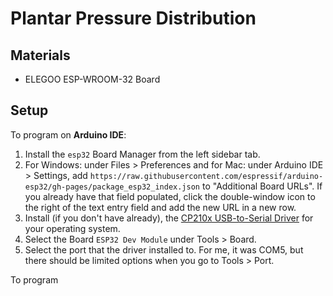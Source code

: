 # Plantar Pressure Distribution

## Materials
- ELEGOO ESP-WROOM-32 Board

## Setup
To program on **Arduino IDE**:
1. Install the `esp32` Board Manager from the left sidebar tab.
2. For Windows: under Files > Preferences and for Mac: under Arduino IDE > Settings, add `https://raw.githubusercontent.com/espressif/arduino-esp32/gh-pages/package_esp32_index.json` to "Additional Board URLs". If you already have that field populated, click the double-window icon to the right of the text entry field and add the new URL in a new row.
3. Install (if you don't have already), the [CP210x USB-to-Serial Driver](https://www.silabs.com/developer-tools/usb-to-uart-bridge-vcp-drivers?tab=downloads) for your operating system.
4. Select the Board `ESP32 Dev Module` under Tools > Board.
5. Select the port that the driver installed to. For me, it was COM5, but there should be limited options when you go to Tools > Port.

To program
